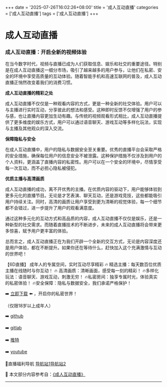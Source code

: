 +++
date = '2025-07-26T16:02:26+08:00'
title = '成人互动直播'
categories = ['成人互动直播']
tags = ['成人互动直播']
+++

# 成人互动直播

### 成人互动直播：开启全新的视频体验

在当今数字时代，视频与直播已成为人们获取信息、娱乐和社交的重要途径。特别是在成人互动直播这一细分市场，吸引了越来越多的用户参与，让他们在私密、安全的环境中享受高质量的互动体验。随着智能手机和高速互联网的普及，成人互动直播正悄然改变着我们的消费习惯。

**成人互动直播的精彩之处**

成人互动直播不仅仅是一种观看内容的方式，更是一种全新的社交体验。用户可以与主播进行实时互动，分享彼此的想法和感受。这种即时反馈不仅增强了用户的参与感，也让直播内容更加生动有趣。与传统的视频观看形式相比，成人互动直播提供了更多维度的娱乐方式，用户可以通过语音聊天、游戏互动等多样化玩法，实现与主播及其他观众的深入交流。

**保障隐私与安全**

在成人互动直播中，用户的隐私与数据安全至关重要。优秀的直播平台会采取严格的安全措施，确保每位用户的信息安全不被泄露。这种保护措施不仅涉及到用户的个人资料，更涵盖了直播内容的私密性。用户可以在一个安全的环境中，尽情享受每一次互动，而不必担心隐私被侵犯。

**优质主播与高清画质**

成人互动直播的成功，离不开优秀的主播。在优质内容的驱动下，用户能够体验到更多元化的直播节目。无论是才艺表演、聊天互动，还是游戏竞技，这些都能吸引用户持续关注。同时，高清的画质让用户享受到更为清晰的视觉体验，每一个细节都不会错过，进一步提升了用户的观看满意度。

通过这种多元化的互动方式和高品质的内容，成人互动直播不仅仅是娱乐，还是一种新型的社交需求。而随着直播技术的不断进步，未来的成人互动直播将会带来更多惊喜，赋予用户更丰富的体验。

总而言之，成人互动直播正在为我们开辟一个全新的交互方式，无论是内容深度还是用户体验，都在不断提升。如果你还在等待什么，赶快加入这个充满激情与互动的世界吧！

【6D直播】
成年人的专属空间，实时互动尽享精彩 
🔥 精选主播：每天数百位优质主播在线随时与你互动！ 
🔥 高清画质：清晰画面，感受每一刻的精彩！ 
🔥多样化玩法：语音聊天、游戏互动，刺激无穷！ 
🔥私密房间：独享专属时光，体验真实的私密体验！ 
🔥安全保障：隐私与数据安全，我们承诺严格保护！

➡️ [立即下载](https://down123.s3.ap-east-1.amazonaws.com/down/down.html?channelCode=blog) ⬅️ ，开启你的私密世界！ 

（仅限18岁以上成年人）

➡️ [github](https://aldult-live.github.io/) 

➡️ [gitlab](https://seo-09598d.gitlab.io/) 

➡️ [推特](https://x.com/wegame33) 

➡️ [youtube](https://www.youtube.com/@6Dlive) 

🔞直播福利导航 [导航站1](https://webstack-86085a.gitlab.io/)[导航站2](https://onlygit123-2.github.io/)


📘 本文部分内容参考自：[《成人互动直播》](https://github.com/xiaohongmaozhibozuixin/live)

---
